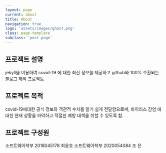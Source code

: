 ```yaml
---
layout: page
current: about
title: About
navigation: true
logo: 'assets/images/ghost.png'
class: page-template
subclass: 'post page'
---
```


## 프로젝트 설명
jekyll을 이용하여 covid-19 에 대한 최신 정보를 제공하고 github와 100% 호환되는 블로그 제작 프로젝트

## 프로젝트 목적
covid-19에대한 공식 정보와 객관적 수치를 알기 쉽게 전달함으로써, 바이러스 감염 에 대한 현재 상황을 파악하고 적절한 예방 대책을 취할 수 있도록 함.

## 프로젝트 구성원
소프트웨어학부 2018045178 최윤호
소프트웨어학부 2020054084 조 은